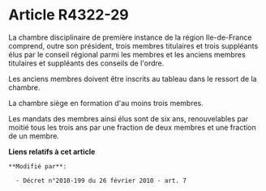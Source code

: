 # Article R4322-29

La chambre disciplinaire de première instance de la région Ile-de-France comprend, outre son président, trois membres
titulaires et trois suppléants élus par le conseil régional parmi les membres et les anciens membres titulaires et suppléants
des conseils de l'ordre.

Les anciens membres doivent être inscrits au tableau dans le ressort de la chambre. 

La chambre siège en formation d'au moins trois membres. 

Les mandats des membres ainsi élus sont de six ans, renouvelables par moitié tous les trois ans par une fraction de deux
membres et une fraction de un membre.

**Liens relatifs à cet article**

	**Modifié par**:

	  - Décret n°2010-199 du 26 février 2010 - art. 7
